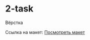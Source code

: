 # 2-task
Вёрстка

Ссылка на макет: [Посмотреть макет](https://www.figma.com/file/rPCWg6M7kmwvxCtyfl8dUl/Welbex-(Copy)?t=iLi6lxRs7Ncu7see-6)
